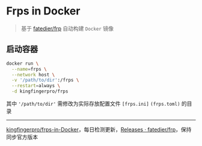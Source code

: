 # Frps in Docker

> 基于 [fatedier/frp](https://github.com/fatedier/frp/releases) 自动构建 `Docker` 镜像

## 启动容器

```bash
docker run \
  --name=frps \
  --network host \
  -v '/path/to/dir':/frps \
  --restart=always \
  -d kingfingerpro/frps
```

其中 `'/path/to/dir'` 需修改为实际存放配置文件 `[frps.ini]` `(frps.toml)` 的目录

---

[kingfingerpro/frps-in-Docker](https://github.com/kingfingerpro/frps-in-Docker)，每日检测更新，[Releases · fatedier/frp](https://github.com/fatedier/frp/releases)，保持同步官方版本
